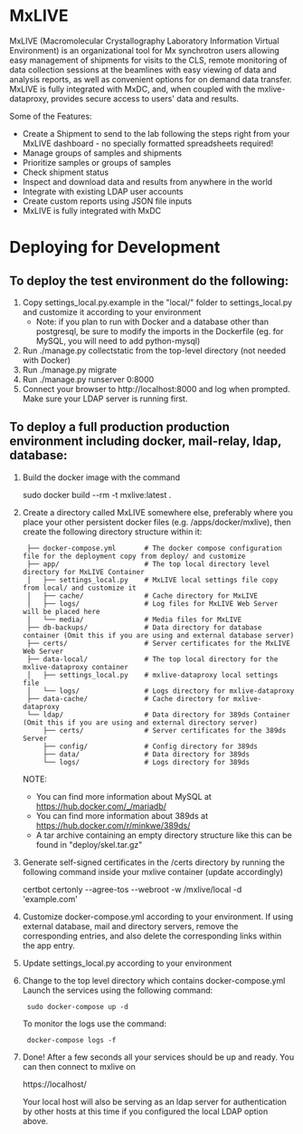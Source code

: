 MxLIVE
======

MxLIVE (Macromolecular Crystallography Laboratory Information Virtual Environment) is an organizational tool for Mx
synchrotron users allowing easy management of shipments for visits to the CLS, remote monitoring of data collection
sessions at the beamlines with easy viewing of data and analysis reports, as well as convenient options for on demand
data transfer. MxLIVE is fully integrated with MxDC, and, when coupled with the mxlive-dataproxy, provides secure access 
to users' data and results.

Some of the Features:
- Create a Shipment to send to the lab following the steps right from your MxLIVE dashboard - no specially formatted spreadsheets required!
- Manage groups of samples and shipments
- Prioritize samples or groups of samples
- Check shipment status
- Inspect and download data and results from anywhere in the world
- Integrate with existing LDAP user accounts
- Create custom reports using JSON file inputs
- MxLIVE is fully integrated with MxDC


Deploying for Development
=========================

To deploy the test environment do the following:
------------------------------------------------
1. Copy settings_local.py.example in the "local/" folder to settings_local.py and customize it according to your
   environment 
   * Note: if you plan to run with Docker and a database other than postgresql, be sure to modify the imports 
     in the Dockerfile (eg. for MySQL, you will need to add python-mysql)
2. Run ./manage.py collectstatic from the top-level directory (not needed with Docker)
3. Run ./manage.py migrate
4. Run ./manage.py runserver 0:8000
5. Connect your browser to http://localhost:8000 and log when prompted. Make sure your LDAP server is running first.

To deploy a full production production environment including docker, mail-relay, ldap, database:
------------------------------------------------------------------------------------------------
1. Build the docker image with the command

    sudo docker build --rm -t mxlive:latest .

2. Create a directory called MxLIVE somewhere else, preferably where you place your other persistent docker files
   (e.g. /apps/docker/mxlive), then create the following directory structure within it:

        ├── docker-compose.yml       # The docker compose configuration file for the deployment copy from deploy/ and customize
        ├── app/                     # The top local directory level directory for MxLIVE Container
        │   ├── settings_local.py    # MxLIVE local settings file copy from local/ and customize it
        │   ├── cache/               # Cache directory for MxLIVE
        │   ├── logs/                # Log files for MxLIVE Web Server will be placed here
        │   └── media/               # Media files for MxLIVE
        ├── db-backups/              # Data directory for database container (Omit this if you are using and external database server)
        ├── certs/                   # Server certificates for the MxLIVE Web Server
        ├── data-local/              # The top local directory for the mxlive-dataproxy container 
        │   ├── settings_local.py    # mxlive-dataproxy local settings file 
        │   └── logs/                # Logs directory for mxlive-dataproxy 
        ├── data-cache/              # Cache directory for mxlive-dataproxy
        └── ldap/                    # Data directory for 389ds Container (Omit this if you are using and external directory server)
            ├── certs/               # Server certificates for the 389ds Server
            ├── config/              # Config directory for 389ds
            ├── data/                # Data directory for 389ds
            └── logs/                # Logs directory for 389ds


    NOTE: 
    - You can find more information about MySQL at https://hub.docker.com/_/mariadb/
    - You can find more information about 389ds at https://hub.docker.com/r/minkwe/389ds/    
    - A tar archive containing an empty directory structure like this can be found in "deploy/skel.tar.gz"

3. Generate self-signed certificates in the /certs directory by running the following command inside your mxlive container (update accordingly)

   certbot certonly --agree-tos --webroot -w /mxlive/local -d 'example.com'

4. Customize docker-compose.yml according to your environment. If using external database, mail and directory servers,
   remove the corresponding entries, and also delete the corresponding links within the app entry.

5. Update settings_local.py according to your environment

6. Change to the top level directory which contains docker-compose.yml Launch the services using the following command:

        sudo docker-compose up -d

   To monitor the logs use the command:

        docker-compose logs -f 

7. Done! After a few seconds all your services should be up and ready. You can then connect to mxlive on

   https://localhost/

   Your local host will also be serving as an ldap server for authentication by other hosts at this time if you configured
   the local LDAP option above.

